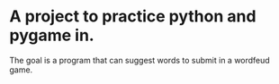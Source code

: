 # A project to practice python and pygame in.

The goal is a program that can suggest words to submit in a wordfeud game.

